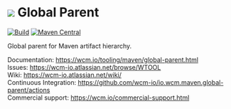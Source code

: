 <img src="https://wcm.io/images/favicon-16@2x.png"/> Global Parent
======
[![Build](https://github.com/wcm-io/io.wcm.maven.global-parent/workflows/Build/badge.svg?branch=develop)](https://github.com/wcm-io/io.wcm.maven.global-parent/actions?query=workflow%3ABuild+branch%3Adevelop)
[![Maven Central](https://img.shields.io/maven-central/v/io.wcm.maven/io.wcm.maven.global-parent)](https://repo1.maven.org/maven2/io/wcm/maven/io.wcm.maven.global-parent/)

Global parent for Maven artifact hierarchy.

Documentation: https://wcm.io/tooling/maven/global-parent.html<br/>
Issues: https://wcm-io.atlassian.net/browse/WTOOL<br/>
Wiki: https://wcm-io.atlassian.net/wiki/<br/>
Continuous Integration: https://github.com/wcm-io/io.wcm.maven.global-parent/actions<br/>
Commercial support: https://wcm.io/commercial-support.html
